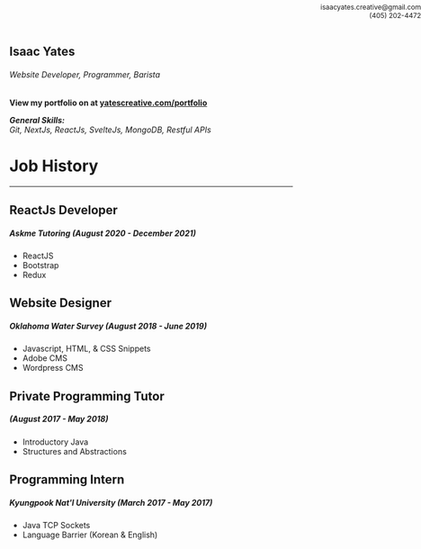 ## Isaac Yates

###### Website Developer, Programmer, Barista

<div style="position: fixed; right: 0; top: 5px; font-size: 12px; text-align: right;">
isaacyates.creative@gmail.com </br>
(405) 202-4472

</div>

**View my portfolio on at [yatescreative.com/portfolio](https://yatescreative/portfolio)**

**_General Skills:_**  
_Git, NextJs, ReactJs, SvelteJs, MongoDB, Restful APIs_

# Job History

---

## ReactJs Developer

##### Askme Tutoring (August 2020 - December 2021)

- ReactJS
- Bootstrap
- Redux

## Website Designer

##### Oklahoma Water Survey (August 2018 - June 2019)

- Javascript, HTML, & CSS Snippets
- Adobe CMS
- Wordpress CMS

## Private Programming Tutor

##### (August 2017 - May 2018)

- Introductory Java
- Structures and Abstractions

## Programming Intern

##### Kyungpook Nat'l University (March 2017 - May 2017)

- Java TCP Sockets
- Language Barrier (Korean & English)
